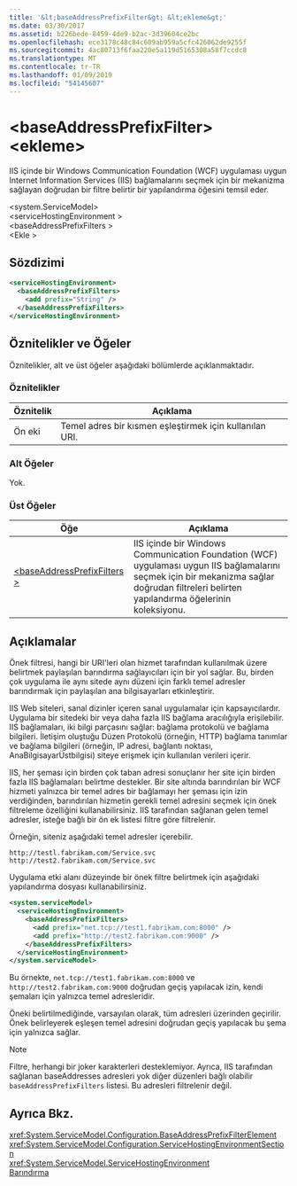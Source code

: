 ```yaml
---
title: '&lt;baseAddressPrefixFilter&gt; &lt;ekleme&gt;'
ms.date: 03/30/2017
ms.assetid: b226bede-8459-4de9-b2ac-3d39604ce2bc
ms.openlocfilehash: ece3178c48c84c609ab959a5cfc426062de9255f
ms.sourcegitcommit: 4ac80713f6faa220e5a119d5165308a58f7ccdc8
ms.translationtype: MT
ms.contentlocale: tr-TR
ms.lasthandoff: 01/09/2019
ms.locfileid: "54145607"
---
```

# <a name="ltaddgt-of-ltbaseaddressprefixfiltergt"></a>&lt;baseAddressPrefixFilter&gt; &lt;ekleme&gt;
IIS içinde bir Windows Communication Foundation (WCF) uygulaması uygun Internet Information Services (IIS) bağlamalarını seçmek için bir mekanizma sağlayan doğrudan bir filtre belirtir bir yapılandırma öğesini temsil eder.  
  
 \<system.ServiceModel>  
\<serviceHostingEnvironment >  
\<baseAddressPrefixFilters >  
\<Ekle >  
  
## <a name="syntax"></a>Sözdizimi  
  
```xml  
<serviceHostingEnvironment>
  <baseAddressPrefixFilters>
    <add prefix="String" />
  </baseAddressPrefixFilters>
</serviceHostingEnvironment>
```  
  
## <a name="attributes-and-elements"></a>Öznitelikler ve Öğeler  
 Öznitelikler, alt ve üst öğeler aşağıdaki bölümlerde açıklanmaktadır.  
  
### <a name="attributes"></a>Öznitelikler  
  
|Öznitelik|Açıklama|  
|---------------|-----------------|  
|Ön eki|Temel adres bir kısmen eşleştirmek için kullanılan URI.|  
  
### <a name="child-elements"></a>Alt Öğeler  
 Yok.  
  
### <a name="parent-elements"></a>Üst Öğeler  
  
|Öğe|Açıklama|  
|-------------|-----------------|  
|[\<baseAddressPrefixFilters >](../../../../../docs/framework/configure-apps/file-schema/wcf/baseaddressprefixfilters.md)|IIS içinde bir Windows Communication Foundation (WCF) uygulaması uygun IIS bağlamalarını seçmek için bir mekanizma sağlar doğrudan filtreleri belirten yapılandırma öğelerinin koleksiyonu.|  
  
## <a name="remarks"></a>Açıklamalar  
 Önek filtresi, hangi bir URI'leri olan hizmet tarafından kullanılmak üzere belirtmek paylaşılan barındırma sağlayıcıları için bir yol sağlar. Bu, birden çok uygulama ile aynı sitede aynı düzeni için farklı temel adresler barındırmak için paylaşılan ana bilgisayarları etkinleştirir.  
  
 IIS Web siteleri, sanal dizinler içeren sanal uygulamalar için kapsayıcılardır. Uygulama bir sitedeki bir veya daha fazla IIS bağlama aracılığıyla erişilebilir. IIS bağlamaları, iki bilgi parçasını sağlar: bağlama protokolü ve bağlama bilgileri. İletişim oluştuğu Düzen Protokolü (örneğin, HTTP) bağlama tanımlar ve bağlama bilgileri (örneğin, IP adresi, bağlantı noktası, AnaBilgisayarÜstbilgisi) siteye erişmek için kullanılan verileri içerir.  
  
 IIS, her şeması için birden çok taban adresi sonuçlanır her site için birden fazla IIS bağlamaları belirtme destekler. Bir site altında barındırılan bir WCF hizmeti yalnızca bir temel adres bir bağlamayı her şeması için izin verdiğinden, barındırılan hizmetin gerekli temel adresini seçmek için önek filtreleme özelliğini kullanabilirsiniz. IIS tarafından sağlanan gelen temel adresler, isteğe bağlı bir ön ek listesi filtre göre filtrelenir.  
  
 Örneğin, siteniz aşağıdaki temel adresler içerebilir.  
  
```  
http://testl.fabrikam.com/Service.svc  
http://test2.fabrikam.com/Service.svc  
```  
  
 Uygulama etki alanı düzeyinde bir önek filtre belirtmek için aşağıdaki yapılandırma dosyası kullanabilirsiniz.  
  
```xml  
<system.serviceModel>
  <serviceHostingEnvironment>
    <baseAddressPrefixFilters>
      <add prefix="net.tcp://test1.fabrikam.com:8000" />
      <add prefix="http://test2.fabrikam.com:9000" />
    </baseAddressPrefixFilters>
  </serviceHostingEnvironment>
</system.serviceModel>
```  
  
 Bu örnekte, `net.tcp://test1.fabrikam.com:8000` ve `http://test2.fabrikam.com:9000` doğrudan geçiş yapılacak izin, kendi şemaları için yalnızca temel adresleridir.  
  
 Öneki belirtilmediğinde, varsayılan olarak, tüm adresleri üzerinden geçirilir. Önek belirleyerek eşleşen temel adresini doğrudan geçiş yapılacak bu şema için yalnızca sağlar.  
  
> [!NOTE]
>  Filtre, herhangi bir joker karakterleri desteklemiyor. Ayrıca, IIS tarafından sağlanan baseAddresses adresleri yok diğer düzenleri bağlı olabilir `baseAddressPrefixFilters` listesi. Bu adresleri filtrelenir değil.  
  
## <a name="see-also"></a>Ayrıca Bkz.  
 <xref:System.ServiceModel.Configuration.BaseAddressPrefixFilterElement>  
 <xref:System.ServiceModel.Configuration.ServiceHostingEnvironmentSection>  
 <xref:System.ServiceModel.ServiceHostingEnvironment>  
 [Barındırma](../../../../../docs/framework/wcf/feature-details/hosting.md)
